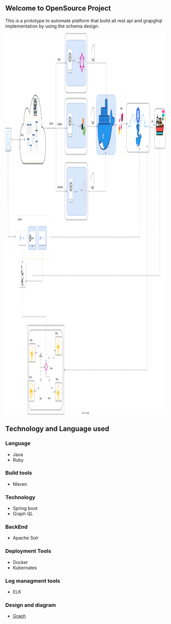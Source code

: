 ## Welcome to OpenSource Project
This is a prototype to automate platform that build all rest api and grapghql implementation by using the schema design.

<img src="Design-Overview.svg" alt="Alt Text" style="fill: red; width: 1200px; height: 1200px;" />


## Technology and Language used

### Language 
* Java
* Ruby
  
### Build tools
* Maven

### Technology
* Spring boot
* Graph QL

### BackEnd
* Apache Solr

### Deployment Tools
* Docker
* Kubernates

### Log managment tools
* ELK
  
### Design and diagram
* [Graph](/diagram.md)
